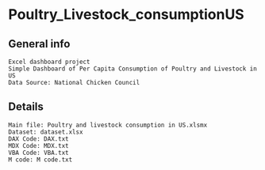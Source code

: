 # Poultry_Livestock_consumptionUS


## General info
	Excel dashboard project
	Simple Dashboard of Per Capita Consumption of Poultry and Livestock in US
	Data Source: National Chicken Council
	
## Details
	Main file: Poultry and livestock consumption in US.xlsmx
	Dataset: dataset.xlsx
	DAX Code: DAX.txt
	MDX Code: MDX.txt
	VBA Code: VBA.txt
	M code: M code.txt
